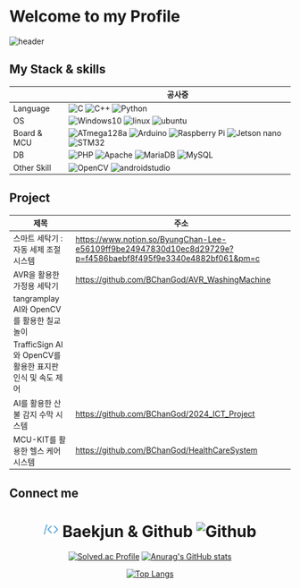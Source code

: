 # Welcome to my Profile
![header](https://capsule-render.vercel.app/api?type=venom&color=0:15F5BA,100:DCFFB7&height=150&section=header&text=👋%20Hi%20I'm%20BChanGod&fontSize=60)

## My Stack & skills

|  | 공사중 |
| --- | --- |
| Language | ![C](https://img.shields.io/badge/C-1679AB?style=for-the-badge&logo=C&logoColor=white) ![C++](https://img.shields.io/badge/C++-00599C?style=for-the-badge&logo=Cplusplus) ![Python](https://img.shields.io/badge/Python-008DDA?style=for-the-badge&logo=Python&logoColor=white) 
| OS | ![Windows10](https://img.shields.io/badge/Windows10-FFFFEC?style=for-the-badge&logo=Windows10&logoColor=blue) ![linux](https://img.shields.io/badge/linux-FCC624?style=for-the-badge&logo=linux&logoColor=black) ![ubuntu](https://img.shields.io/badge/ubuntu-E95420?style=for-the-badge&logo=Ubuntu&logoColor=white) |
| Board & MCU | ![ATmega128a](https://img.shields.io/badge/ATmega128a-C61C3E?style=for-the-badge&logo=ATmega128a&logoColor=white) ![Arduino](https://img.shields.io/badge/Arduino-00878F?style=for-the-badge&logo=Arduino&logoColor=white) ![Raspberry Pi](https://img.shields.io/badge/raspberrypi-A22846?style=for-the-badge&logo=raspberrypi&logoColor=white) ![Jetson nano](https://img.shields.io/badge/JetsonNano-76B900?style=for-the-badge&logo=nvidia&logoColor=white) ![STM32](https://img.shields.io/badge/STM32-03234B?style=for-the-badge&logo=stmicroelectronics&logoColor=white)|
| DB | ![PHP](https://img.shields.io/badge/PHP-777BB4?style=for-the-badge&logo=PHP&logoColor=white) ![Apache](https://img.shields.io/badge/Apache-D22128?style=for-the-badge&logo=Apache&logoColor=white) ![MariaDB](https://img.shields.io/badge/MariaDB-003545?style=for-the-badge&logo=MariaDB&logoColor=white) ![MySQL](https://img.shields.io/badge/MySQL-4479A1?style=for-the-badge&logo=MySQL&logoColor=white) |
| Other Skill | ![OpenCV](https://img.shields.io/badge/OpenCV-5C3EE8?style=for-the-badge&logo=OpenCV&logoColor=white) ![androidstudio](https://img.shields.io/badge/androidstudio-3DDC84?style=for-the-badge&logo=androidstudio&logoColor=white) |

## Project
| 제목 | 주소 |
| --- | --- |
| 스마트 세탁기 : 자동 세제 조절 시스템 | https://www.notion.so/ByungChan-Lee-e56109ff9be24947830d10ec8d29729e?p=f4586baebf8f495f9e3340e4882bf061&pm=c |
| AVR을 활용한 가정용 세탁기 | https://github.com/BChanGod/AVR_WashingMachine |
| tangramplay AI와 OpenCV를 활용한 칠교 놀이 |  |
| TrafficSign AI와 OpenCV를 활용한 표지판 인식 및 속도 제어 |  |
| AI를 활용한 산불 감지 수막 시스템 | https://github.com/BChanGod/2024_ICT_Project |
| MCU-KIT를 활용한 헬스 케어 시스템 | https://github.com/BChanGod/HealthCareSystem |

## Connect me


<div align="center">
  
# <img src="./baekjun.png" alt="Baekjun" width="27" height="27"/> Baekjun & Github <img src="./github.svg" alt="Github" width="27" height="27"/>

<div align="center">
  
[![Solved.ac Profile](http://mazassumnida.wtf/api/v2/generate_badge?boj=lbc998)](https://solved.ac/lbc998/)
[![Anurag's GitHub stats](https://github-readme-stats.vercel.app/api?username=BChanGod)](https://github.com/BChanGod/github-readme-stats)

<div align="center">
  
[![Top Langs](https://github-readme-stats.vercel.app/api/top-langs/?username=BChanGod&layout=compact)](https://github.com/BChanGod/github-readme-stats)

<!---
BChanGod/BChanGod is a ✨ special ✨ repository because its `README.md` (this file) appears on your GitHub profile.
You can click the Preview link to take a look at your changes.
--->
